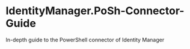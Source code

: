 # IdentityManager.PoSh-Connector-Guide
In-depth guide to the PowerShell connector of Identity Manager
